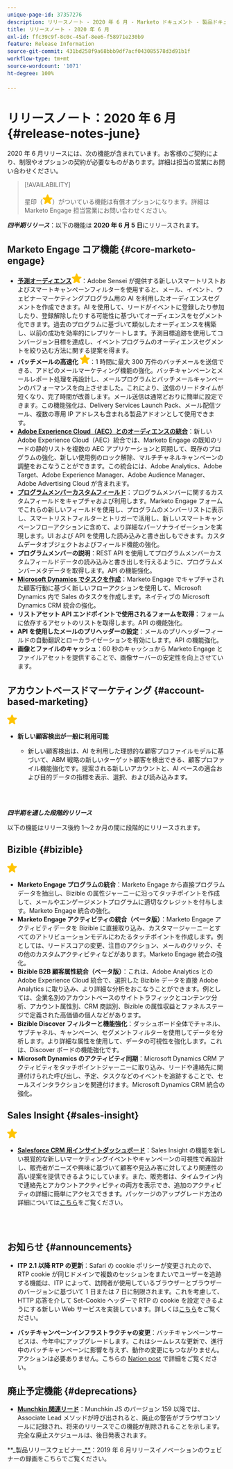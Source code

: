 ```yaml
---
unique-page-id: 37357276
description: リリースノート - 2020 年 6 月 - Marketo ドキュメント - 製品ドキュメント
title: リリースノート - 2020 年 6 月
exl-id: ffc39c9f-8c0c-45af-8ee6-f58971e230b9
feature: Release Information
source-git-commit: 431bd258f9a68bbb9df7acf043085578d3d91b1f
workflow-type: tm+mt
source-wordcount: '1071'
ht-degree: 100%

---
```


# リリースノート：2020 年 6 月 {#release-notes-june}

2020 年 6 月リリースには、次の機能が含まれています。お客様のご契約により、制限やオプションの契約が必要なものがあります。詳細は担当の営業にお問い合わせください。

>[!AVAILABILITY]
>
>星印（![](assets/yellow-star.png)）がついている機能は有償オプションになります。詳細は Marketo Engage 担当営業にお問い合わせください。

**_四半期リリース_**：以下の機能は **2020 年 6 月 5 日**&#x200B;にリリースされます。

## Marketo Engage コア機能 {#core-marketo-engage}

* **[予測オーディエンス](https://experienceleague.adobe.com/docs/marketo/sky/predictive-audiences/getting-started-with-predictive-audiences.html?lang=en#predictive-audiences)**![（星）](assets/yellow-star.png)：Adobe Sensei が提供する新しいスマートリストおよびスマートキャンペーンフィルターを使用すると、メール、イベント、ウェビナーマーケティングプログラム用の AI を利用したオーディエンスセグメントを作成できます。AI を使用して、リードがイベントに登録したり参加したり、登録解除したりする可能性に基づいてオーディエンスをセグメント化できます。過去のプログラムに基づいて類似したオーディエンスを構築し、以前の成功を効率的にレプリケートします。予測目標追跡を使用してコンバージョン目標を達成し、イベントプログラムのオーディエンスセグメントを絞り込む方法に関する提案を得ます。
* **バッチメールの高速化** ![（星）](assets/yellow-star.png)：1 時間に最大 300 万件のバッチメールを送信できる、アドビのメールマーケティング機能の強化。バッチキャンペーンとメールレポート処理を再設計し、メールプログラムとバッチメールキャンペーンのパフォーマンスを向上させました。これにより、送信のリードタイムが短くなり、完了時間が改善します。メール送信は通常どおりに簡単に設定できます。この機能強化は、Delivery Services Launch Pack、メール配信ツール、複数の専用 IP アドレスも含まれる製品アドオンとして使用できます。
* **[Adobe Experience Cloud（AEC）とのオーディエンスの統合](/help/marketo/product-docs/core-marketo-concepts/smart-lists-and-static-lists/static-lists/send-a-list-to-adobe-experience-cloud.md)**：新しい Adobe Experience Cloud（AEC）統合では、Marketo Engage の既知のリードの静的リストを複数の AEC アプリケーションと同期して、既存のプログラムの強化、新しい使用例のロック解除、マルチチャネルキャンペーンの調整をおこなうことができます。この統合には、Adobe Analytics、Adobe Target、Adobe Experience Manager、Adobe Audience Manager、Adobe Advertising Cloud が含まれます。
* **[プログラムメンバーカスタムフィールド](/help/marketo/product-docs/core-marketo-concepts/programs/working-with-programs/program-member-custom-fields.md)**：プログラムメンバーに関するカスタムフィールドをキャプチャおよび利用します。Marketo Engage フォームでこれらの新しいフィールドを使用し、プログラムのメンバーリストに表示し、スマートリストフィルターとトリガーで活用し、新しいスマートキャンペーンフローアクションに含めて、より詳細なパーソナライゼーションを実現します。UI および API を使用した読み込みと書き出しもできます。カスタムデータオブジェクトおよびフィールド機能の強化。
* **プログラムメンバーの説明**：REST API を使用してプログラムメンバーカスタムフィールドデータの読み込みと書き出しを行えるように、プログラムメンバーメタデータを取得します。API の機能強化。
* **[Microsoft Dynamics でタスクを作成](/help/marketo/product-docs/core-marketo-concepts/smart-campaigns/microsoft-dynamics-flow-actions/create-task-in-microsoft.md)**：Marketo Engage でキャプチャされた顧客行動に基づく新しいフローアクションを使用して、Microsoft Dynamics 内で Sales のタスクを作成します。ネイティブの Microsoft Dynamics CRM 統合の強化。
* **リストアセット API エンドポイントで使用されるフォームを取得**：フォームに依存するアセットのリストを取得します。API の機能強化。
* **API を使用したメールのプリヘッダーの設定**：メールのプリヘッダーフィールドの自動翻訳とローカライゼーションを有効にします。API の機能強化。
* **画像とファイルのキャッシュ**：60 秒のキャッシュから Marketo Engage とファイルアセットを提供することで、画像サーバーの安定性を向上させています。

## アカウントベースドマーケティング {#account-based-marketing}

![（星印）](assets/yellow-star.png)

* **新しい顧客検出が一般に利用可能**

   * 新しい顧客検出は、AI を利用した理想的な顧客プロファイルモデルに基づいて、ABM 戦略の新しいターゲット顧客を検出できる、顧客プロファイル機能強化です。提案される新しいアカウントと、AI ベースの適合および目的データの指標を表示、選択、および読み込みます。

<br> 

**_四半期を通した段階的リリース_**

以下の機能はリリース後約 1～2 か月の間に段階的にリリースされます。

## Bizible {#bizible}

![（星印）](assets/yellow-star.png)

* **Marketo Engage プログラムの統合**：Marketo Engage から直接プログラムデータを抽出し、Bizible の属性ジャーニーに沿ってタッチポイントを作成して、メールやエンゲージメントプログラムに適切なクレジットを付与します。Marketo Engage 統合の強化。
* **Marketo Engage アクティビティの統合（ベータ版）**：Marketo Engage アクティビティデータを Bizible に直接取り込み、カスタマージャーニーとすべてのアトリビューションモデルにわたるタッチポイントを作成します。例としては、リードスコアの変更、注目のアクション、メールのクリック、その他のカスタムアクティビティなどがあります。Marketo Engage 統合の強化。
* **Bizible B2B 顧客属性統合（ベータ版）**：これは、Adobe Analytics との Adobe Experience Cloud 統合で、選択した Bizible データを直接 Adobe Analytics に取り込み、より詳細な分析をおこなうことができます。例としては、企業名別のアカウントベースのサイトトラフィックとコンテンツ分析、アカウント属性別、CRM 商談別、Bizible の属性収益とファネルステージで定義された高価値の個人などがあります。
* **Bizible Discover フィルターと機能強化**：ダッシュボード全体でチャネル、サブチャネル、キャンペーン、セグメントフィルターを使用してデータを分析します。より詳細な属性を使用して、データの可視性を強化します。これは、Discover ボードの機能強化です。
* **Microsoft Dynamics のアクティビティ同期**：Microsoft Dynamics CRM アクティビティをタッチポイントジャーニーに取り込み、リードや連絡先に関連付けられた呼び出し、予定、タスクなどのイベントを追跡することで、セールスインタラクションを関連付けます。Microsoft Dynamics CRM 統合の強化。

## Sales Insight {#sales-insight}

![（星印）](assets/yellow-star.png)

* **[Salesforce CRM 用インサイトダッシュボード](/help/marketo/product-docs/marketo-sales-insight/msi-for-salesforce/features/insights-dashboard-feature-overview.md)**：Sales Insight の機能を新しい視覚的な新しいマーケティングイベントやキャンペーンの可視性で再設計し、販売者がニーズや興味に基づいて顧客や見込み客に対してより関連性の高い提案を提供できるようにしています。また、販売者は、タイムライン内で連絡先とアカウントアクティビティの両方を表示でき、追加のアクティビティの詳細に簡単にアクセスできます。パッケージのアップグレード方法の詳細については[こちら](/help/marketo/product-docs/marketo-sales-insight/msi-for-salesforce/configuration/configuration-for-existing-customers.md)をご覧ください。

<br> 

## お知らせ {#announcements}

* **ITP 2.1 以降 RTP の更新**：Safari の cookie ポリシーが変更されたので、RTP cookie が同じドメインで複数のセッションをまたいでユーザーを追跡する機能は、ITP によって、訪問者が使用しているブラウザーとブラウザーのバージョンに基づいて 1 日または 7 日に制限されます。これを考慮して、HTTP 応答を介して Set-Cookie ヘッダーで RTP の cookie を設定できるようにする新しい Web サービスを実装しています。詳しくは[こちら](https://nation.marketo.com/t5/Knowledgebase/Browser-Cookie-Updates-How-Marketo-RTP-Is-Affected/ta-p/299603)をご覧ください。

* **バッチキャンペーンインフラストラクチャの変更**：バッチキャンペーンサービスは、今年中にアップグレードします。これはシームレスな更新で、進行中のバッチキャンペーンに影響を与えず、動作の変更にもつながりません。アクションは必要ありません。こちらの [Nation post](https://nation.marketo.com/t5/Product-Documents/Batch-Campaign-Processing-Infrastructure-Update/ta-p/301374) で詳細をご覧ください。

## 廃止予定機能 {#deprecations}

* **[Munchkin 関連リード](https://developers.marketo.com/blog/deprecation-of-munchkin-associate-lead-method/)**：Munchkin JS のバージョン 159 以降では、Associate Lead メソッドが呼び出されると、廃止の警告がブラウザコンソールに記録され、将来のリリースでこの機能が削除されることを示します。完全な廃止スケジュールは、後日発表されます。

**_製品リリースウェビナー[_**](https://engage.marketo.com/June-Release-2020-On-Demand.html)：2019 年 6 月リリースイノベーションのウェビナーの録画をこちらでご覧ください。
